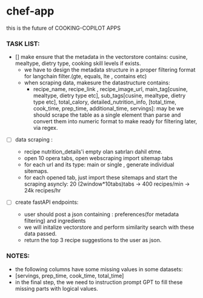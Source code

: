 # chef-app
this is the future of COOKING-COPILOT APPS

### TASK LIST:
- [] make ensure that the metadata in the vectorstore contains: cusine, mealtype, dietry type, cooking skill levels if exists.
    - we have to design the metadata structure in a proper filtering format for langchain filter.(gte, equals, lte , contains etc)
    - when scraping data, makesure the datastructure contains:
      - recipe_name, recipe_link , recipe_image_url, main_tag[cusine, mealtype, dietry type etc], sub_tags[cusine, mealtype, dietry type etc],
        total_calory, detailed_nutrition_info, [total_time, cook_time, prep_time, additional_time, servings]: may be we should scrape the table 
        as a single element than parse and convert them into numeric format to make ready for filtering later, via regex. 

- [ ] data scraping :
    - recipe nutrition_details'i empty olan satırları dahil etme.
    - open 10 opera tabs, open webscraping import sitemap tabs
    - for each url and its type: main or single , generate individual sitemaps.
    - for each opened tab, just import these sitemaps and start the scraping asyncly: 20 (2window*10tabs)tabs -> 400 recipes/min -> 24k recipes/hr
												  
- [ ] create fastAPI endpoints:

	- user should post a json containing : preferences(for metadata filtering) and ingredients
	- we will initalize vectorstore and perform similarity search with these data passed.
	- return the top 3 recipe suggestions to the user as json.

### NOTES:
-  the following columns have some missing values in some datasets:
  -  [servings, prep_time, cook_time, total_time] 
-  in the final step, the we need to instruction prompt GPT to fill these missing parts with logical values.

